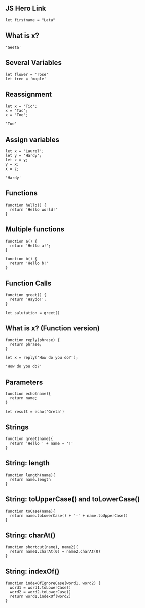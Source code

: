 ## JS Hero Link

```
let firstname = "Lata"
```

## What is x?

```
'Geeta'
```

## Several Variables

```
let flower = 'rose'
let tree = 'maple'
```

## Reassignment

```
let x = 'Tic';
x = 'Tac';
x = 'Toe';

'Toe'
```

## Assign variables

```
let x = 'Laurel';
let y = 'Hardy';
let z = y;
y = x;
x = z;

'Hardy'
```

## Functions

```
function hello() {
  return 'Hello world!'
}
```

## Multiple functions

```
function a() {
  return 'Hello a!';
}

function b() {
  return 'Hello b!'
}
```

## Function Calls

```
function greet() {
  return 'Haydo!';
}

let salutation = greet()
```

## What is x? (Function version)

```
function reply(phrase) {
  return phrase;
}

let x = reply('How do you do?');

'How do you do?'
```

## Parameters

```
function echo(name){
  return name;
}

let result = echo('Greta')
```

## Strings

```
function greet(name){
  return 'Hello ' + name + '!'
}
```

## String: length

```
function length(name){
  return name.length
}
```

## String: toUpperCase() and toLowerCase()

```
function toCase(name){
  return name.toLowerCase() + '-' + name.toUpperCase()
}
```

## String: charAt()

```
function shortcut(name1, name2){
  return name1.charAt(0) + name2.charAt(0)
}
```

## String: indexOf()

```
function indexOfIgnoreCase(word1, word2) {
  word1 = word1.toLowerCase()
  word2 = word2.toLowerCase()
  return word1.indexOf(word2)
}
```

